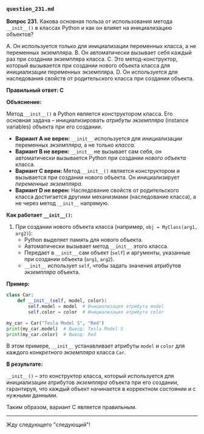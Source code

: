 ### `question_231.md`

**Вопрос 231.** Какова основная польза от использования метода `__init__()` в классах Python и как он влияет на инициализацию объектов?

A. Он используется только для инициализации переменных класса, а не переменных экземпляра.
B. Он автоматически вызывает себя каждый раз при создании экземпляра класса.
C. Это метод-конструктор, который вызывается при создании нового объекта класса для инициализации переменных экземпляра.
D. Он используется для наследования свойств от родительского класса при создании объекта.

**Правильный ответ: C**

**Объяснение:**

Метод `__init__()` в Python является конструктором класса. Его основная задача – инициализировать *атрибуты экземпляра* (instance variables) объекта при его создании.

*   **Вариант A не верен:** `__init__` используется для инициализации переменных *экземпляра*, а не только *класса*.
*   **Вариант B не верен:** `__init__` не вызывает сам себя, он автоматически вызывается Python при создании *нового объекта* класса.
*   **Вариант C верен:** Метод `__init__()` является конструктором и вызывается при создании нового объекта. Он инициализирует *переменные экземпляра*.
*   **Вариант D не верен:** Наследование свойств от родительского класса достигается другими механизмами (наследование класса), а не через метод `__init__` напрямую.

**Как работает `__init__()`:**

1.  При создании нового объекта класса (например, `obj = MyClass(arg1, arg2)`):
    *   Python выделяет память для нового объекта.
    *   Автоматически вызывает метод `__init__` этого класса.
    *   Передает в `__init__` сам объект (`self`) и аргументы, указанные при создании объекта (`arg1`, `arg2`).
    *   `__init__` использует `self`, чтобы задать значения атрибутов *экземпляра* объекта.

**Пример:**

```python
class Car:
    def __init__(self, model, color):
        self.model = model  # Инициализация атрибута model
        self.color = color  # Инициализация атрибута color

my_car = Car("Tesla Model S", "Red")
print(my_car.model)  # Вывод: Tesla Model S
print(my_car.color)  # Вывод: Red
```

В этом примере, `__init__` устанавливает атрибуты `model` и `color` для каждого *конкретного экземпляра* класса `Car`.

**В результате:**

`__init__()` – это конструктор класса, который используется для инициализации атрибутов *экземпляра* объекта при его создании, гарантируя, что каждый объект начинается в корректном состоянии и с нужными данными.

Таким образом, вариант C является правильным.

---

Жду следующего "следующий"!
